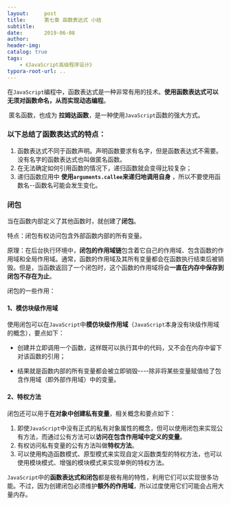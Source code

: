 ```yaml
---
layout:     post
title:      第七章 函数表达式 小结
subtitle:  
date:       2019-06-08
author:     
header-img: 
catalog: true
tags:
    - 《JavaScript高级程序设计》
typora-root-url: ..
---
```




​    在`JavaScript`编程中，函数表达式是一种非常有用的技术。**使用函数表达式可以无须对函数命名，从而实现动态编程**。

​    匿名函数，也成为 **拉姆达函数**，是一种使用`JavaScript`函数的强大方式。

### 以下总结了函数表达式的特点：

1. 函数表达式不同于函数声明。声明函数要求有名字，但是函数表达式不需要。没有名字的函数表达式也叫做匿名函数。
2. 在无法确定如何引用函数的情况下，递归函数就会变得比较复杂；
3. 递归函数应用中 **使用`arguments.callee`来递归地调用自身** ，所以不要使用函数名--函数名可能会发生变化。

### 闭包

当在函数内部定义了其他函数时，就创建了**闭包**。

特点：闭包有权访问包含外部函数内部的所有变量。

原理：在后台执行环境中，**闭包的作用域链**包含着它自己的作用域、包含函数的作用域和全局作用域。通常，函数的作用域及其所有变量都会在函数执行结束后被销毁。但是，当函数返回了一个闭包时，这个函数的作用域将会**一直在内存中保存到闭包不存在为止**。

闭包的一些作用：

#### 1、模仿块级作用域

​    使用闭包可以在`JavaScript`中**模仿块级作用域**（`JavaScript`本身没有块级作用域的概念），要点如下：

- 创建并立即调用一个函数，这样既可以执行其中的代码，又不会在内存中留下对该函数的引用；

- 结果就是函数内部的所有变量都会被立即销毁----除非将某些变量赋值给了包含作用域（即外部作用域）中的变量。

#### 2、特权方法

​    闭包还可以用于**在对象中创建私有变量**，相关概念和要点如下：

1. 即使`JavaScript`中没有正式的私有对象属性的概念，但可以使用闭包来实现公有方法，而通过公有方法可以**访问在包含作用域中定义的变量**。
2. 有权访问私有变量的公有方法叫做**特权方法**。
3. 可以使用构造函数模式、原型模式来实现自定义函数类型的特权方法，也可以使用模块模式、增强的模块模式来实现单例的特权方法。

​    `JavaScript`中的**函数表达式和闭包**都是极有用的特性，利用它们可以实现很多功能。不过，因为创建闭包必须维护**额外的作用域**，所以过度使用它们可能会占用大量内存。